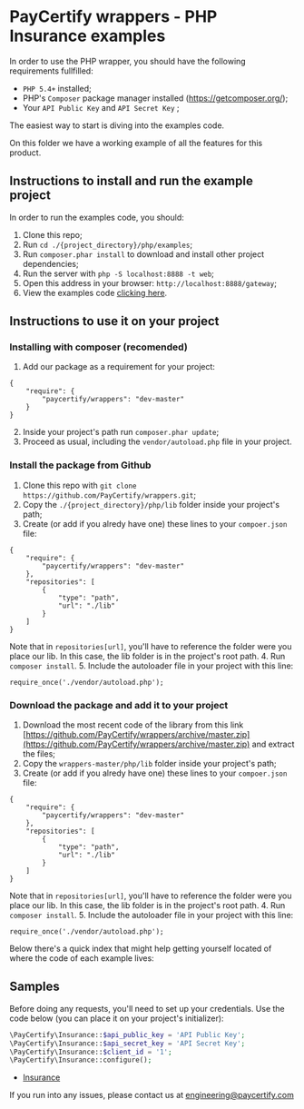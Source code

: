 # PayCertify wrappers - PHP Insurance examples

In order to use the PHP wrapper, you should have the following requirements fullfilled:

- `PHP 5.4+` installed;
- PHP's `Composer` package manager installed (https://getcomposer.org/);
- Your `API Public Key` and `API Secret Key` ;

The easiest way to start is diving into the examples code.

On this folder we have a working example of all the features for this product.

## Instructions to install and run the example project

In order to run the examples code, you should:

1. Clone this repo;
2. Run `cd ./{project_directory}/php/examples`;
3. Run `composer.phar install` to download and install other project dependencies;
4. Run the server with `php -S localhost:8888 -t web`;
5. Open this address in your browser: `http://localhost:8888/gateway`;
6. View the examples code [clicking here](./app.php#L1).

## Instructions to use it on your project

### Installing with composer (recomended)

1. Add our package as a requirement for your project:
```
{
    "require": {
        "paycertify/wrappers": "dev-master"
    }
}
```
2. Inside your project's path run `composer.phar update`;
3. Proceed as usual, including the `vendor/autoload.php` file in your project.

### Install the package from Github

1. Clone this repo with `git clone https://github.com/PayCertify/wrappers.git`;
2. Copy the `./{project_directory}/php/lib` folder inside your project's path;
3. Create (or add if you alredy have one) these lines to your `compoer.json` file:
```
{
    "require": {
        "paycertify/wrappers": "dev-master"
    },
    "repositories": [
        {
            "type": "path",
            "url": "./lib"
        }
    ]
}
```
Note that in `repositories[url]`, you'll have to reference the folder were you place our lib. In this case, the lib folder is in the project's root path.
4. Run `composer install`.
5. Include the autoloader file in your project with this line:
```
require_once('./vendor/autoload.php');
```

### Download the package and add it to your project

1. Download the most recent code of the library from this link [https://github.com/PayCertify/wrappers/archive/master.zip](https://github.com/PayCertify/wrappers/archive/master.zip) and extract the files;
2. Copy the `wrappers-master/php/lib` folder inside your project's path;
3. Create (or add if you alredy have one) these lines to your `compoer.json` file:
```
{
    "require": {
        "paycertify/wrappers": "dev-master"
    },
    "repositories": [
        {
            "type": "path",
            "url": "./lib"
        }
    ]
}
```
Note that in `repositories[url]`, you'll have to reference the folder were you place our lib. In this case, the lib folder is in the project's root path.
4. Run `composer install`.
5. Include the autoloader file in your project with this line:
```
require_once('./vendor/autoload.php');
```

Below there's a quick index that might help getting yourself located of where the code of each example lives:

## Samples

Before doing any requests, you'll need to set up your credentials. Use the code below (you can place it on your project's initializer):

```php
\PayCertify\Insurance::$api_public_key = 'API Public Key';
\PayCertify\Insurance::$api_secret_key = 'API Secret Key';
\PayCertify\Insurance::$client_id = '1';
\PayCertify\Insurance::configure();
```

- [Insurance](./app.php#L17-L37)

If you run into any issues, please contact us at [engineering@paycertify.com](mailto:engineering@paycertify.com)

